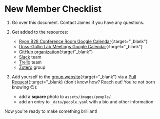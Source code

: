 # New Member Checklist

1. Go over this document. Contact James if you have any questions.
1. Get added to the resources:

    * [Ryon B28 Conference Room Google Calendar](https://calendar.google.com/calendar/embed?src=c_h2gee8mvgb9uc8333e2bu3fo6s%40group.calendar.google.com&ctz=America%2FNew_York){:target="_blank"}
    * [Doss-Gollin Lab Meetings Google Calendar](https://calendar.google.com/calendar/embed?src=c_3pod0rrs9khosihbkktf127eag%40group.calendar.google.com&ctz=America%2FNew_York){:target="_blank"}
    * [GitHub organization](https://github.com/dossgollin-lab){:target"_blank"}
    * [Slack](../toolkit/slack) team
    * [Trello](../toolkit/trello) team
    * [Zotero](../toolkit/zotero) group

1. Add yourself to the [group website](https://github.com/dossgollin-lab/dossgollin-lab.github.io){:target="_blank"} via a [Pull Request](https://docs.github.com/en/github/collaborating-with-issues-and-pull-requests/about-pull-requests){:target="_blank} (don't know how? Reach out! You're not born knowing 😉):

    * add a **square** photo to `assets/images/people/`
    * add an entry to `_data/people.yaml` with a bio and other information

Now you're ready to make something brilliant!
